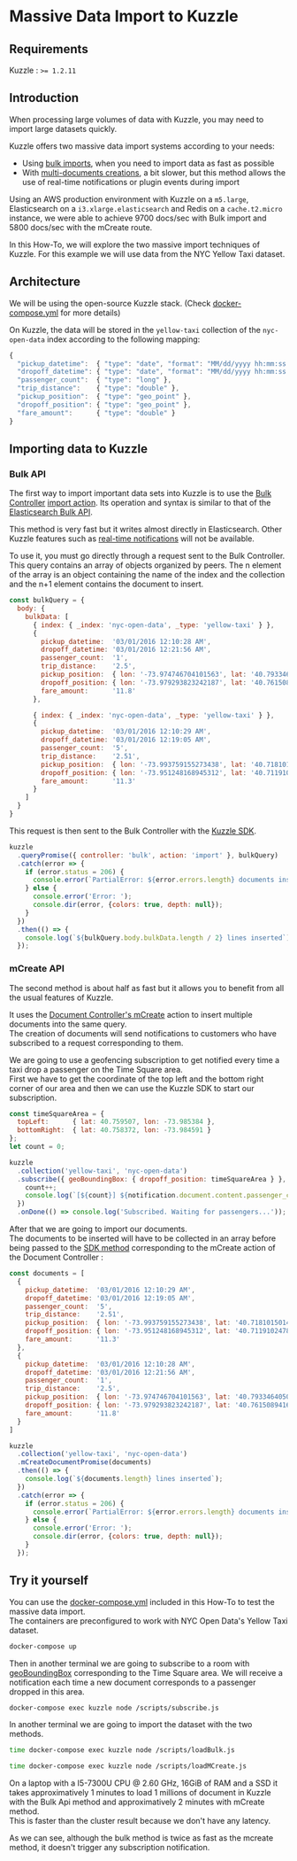 # Massive Data Import to Kuzzle

## Requirements

Kuzzle : `>= 1.2.11`  

## Introduction

When processing large volumes of data with Kuzzle, you may need to import large datasets quickly.  

Kuzzle offers two massive data import systems according to your needs:
- Using [bulk imports](https://docs.kuzzle.io/api-documentation/controller-bulk/import/), when you need to import data as fast as possible
- With [multi-documents creations](https://docs.kuzzle.io/api-documentation/controller-document/m-create/), a bit slower, but this method allows the use of real-time notifications or plugin events during import

Using an AWS production environment with Kuzzle on a `m5.large`, Elasticsearch on a `i3.xlarge.elasticsearch` and Redis on a `cache.t2.micro` instance, we were able to achieve 9700 docs/sec with Bulk import and 5800 docs/sec with the mCreate route.  

In this How-To, we will explore the two massive import techniques of Kuzzle.
For this example we will use data from the NYC Yellow Taxi dataset.  

## Architecture

We will be using the open-source Kuzzle stack. (Check [docker-compose.yml](docker-compose.yml) for more details)

On Kuzzle, the data will be stored in the `yellow-taxi` collection of the `nyc-open-data` index according to the following mapping:

```js
{
  "pickup_datetime":  { "type": "date", "format": "MM/dd/yyyy hh:mm:ss a" },
  "dropoff_datetime": { "type": "date", "format": "MM/dd/yyyy hh:mm:ss a" },
  "passenger_count":  { "type": "long" },
  "trip_distance":    { "type": "double" },
  "pickup_position":  { "type": "geo_point" },
  "dropoff_position": { "type": "geo_point" },
  "fare_amount":      { "type": "double" }
}
```

## Importing data to Kuzzle

### Bulk API

The first way to import important data sets into Kuzzle is to use the [Bulk Controller](https://docs.kuzzle.io/api-documentation/controller-bulk/) [import action](https://docs.kuzzle.io/api-documentation/controller-bulk/import/).
Its operation and syntax is similar to that of the [Elasticsearch Bulk API](https://www.elastic.co/guide/en/elasticsearch/reference/5.5/docs-bulk.html).

This method is very fast but it writes almost directly in Elasticsearch. Other Kuzzle features such as [real-time notifications](https://docs.kuzzle.io/guide/essentials/real-time/) will not be available.  

To use it, you must go directly through a request sent to the Bulk Controller.  
This query contains an array of objects organized by peers. The n element of the array is an object containing the name of the index and the collection and the n+1 element contains the document to insert.  

```js
const bulkQuery = {
  body: {
    bulkData: [
      { index: { _index: 'nyc-open-data', _type: 'yellow-taxi' } },
      {
        pickup_datetime:  '03/01/2016 12:10:28 AM',
        dropoff_datetime: '03/01/2016 12:21:56 AM',
        passenger_count:  '1',
        trip_distance:    '2.5',
        pickup_position:  { lon: '-73.974746704101563', lat: '40.793346405029297' },
        dropoff_position: { lon: '-73.979293823242187', lat: '40.761508941650391' },
        fare_amount:      '11.8'
      },

      { index: { _index: 'nyc-open-data', _type: 'yellow-taxi' } },
      {
        pickup_datetime:  '03/01/2016 12:10:29 AM',
        dropoff_datetime: '03/01/2016 12:19:05 AM',
        passenger_count:  '5',
        trip_distance:    '2.51',
        pickup_position:  { lon: '-73.993759155273438', lat: '40.718101501464844' },
        dropoff_position: { lon: '-73.951248168945312', lat: '40.711910247802734' },
        fare_amount:      '11.3'
      }
    ]
  }
}
```

This request is then sent to the Bulk Controller with the [Kuzzle SDK](https://docs.kuzzle.io/sdk-reference/kuzzle/query/).

```js
kuzzle
  .queryPromise({ controller: 'bulk', action: 'import' }, bulkQuery)
  .catch(error => {
    if (error.status = 206) {
      console.error(`PartialError: ${error.errors.length} documents insertion fail`);
    } else {
      console.error('Error: ');
      console.dir(error, {colors: true, depth: null});
    }
  })
  .then(() => {
    console.log(`${bulkQuery.body.bulkData.length / 2} lines inserted`);
  });
```

### mCreate API

The second method is about half as fast but it allows you to benefit from all the usual features of Kuzzle.  

It uses the [Document Controller's mCreate](https://docs.kuzzle.io/api-documentation/controller-document/m-create/) action to insert multiple documents into the same query.  
The creation of documents will send notifications to customers who have subscribed to a request corresponding to them.  

We are going to use a geofencing subscription to get notified every time a taxi drop a passenger on the Time Square area.  
First we have to get the coordinate of the top left and the bottom right corner of our area and then we can use the Kuzzle SDK to start our subscription.  

```js
const timeSquareArea = {
  topLeft:      { lat: 40.759507, lon: -73.985384 },
  bottomRight:  { lat: 40.758372, lon: -73.984591 }
};
let count = 0;

kuzzle
  .collection('yellow-taxi', 'nyc-open-data')
  .subscribe({ geoBoundingBox: { dropoff_position: timeSquareArea } }, (err, notification) => {
    count++;
    console.log(`[${count}] ${notification.document.content.passenger_count} passengers just arrived, and paid ${notification.document.content.fare_amount}$`);
  })
  .onDone(() => console.log('Subscribed. Waiting for passengers...'));
```

After that we are going to import our documents.  
The documents to be inserted will have to be collected in an array before being passed to the [SDK method](https://docs.kuzzle.io/sdk-reference/collection/mcreate-document/) corresponding to the mCreate action of the Document Controller :

```js
const documents = [
  {
    pickup_datetime:  '03/01/2016 12:10:29 AM',
    dropoff_datetime: '03/01/2016 12:19:05 AM',
    passenger_count:  '5',
    trip_distance:    '2.51',
    pickup_position:  { lon: '-73.993759155273438', lat: '40.718101501464844' },
    dropoff_position: { lon: '-73.951248168945312', lat: '40.711910247802734' },
    fare_amount:      '11.3'
  },
  {
    pickup_datetime:  '03/01/2016 12:10:28 AM',
    dropoff_datetime: '03/01/2016 12:21:56 AM',
    passenger_count:  '1',
    trip_distance:    '2.5',
    pickup_position:  { lon: '-73.974746704101563', lat: '40.793346405029297' },
    dropoff_position: { lon: '-73.979293823242187', lat: '40.761508941650391' },
    fare_amount:      '11.8'
  }
]

kuzzle
  .collection('yellow-taxi', 'nyc-open-data')
  .mCreateDocumentPromise(documents)
  .then(() => {
    console.log(`${documents.length} lines inserted`);
  })
  .catch(error => {
    if (error.status = 206) {
      console.error(`PartialError: ${error.errors.length} documents insertion fail`);
    } else {
      console.error('Error: ');
      console.dir(error, {colors: true, depth: null});
    }
  });
```

## Try it yourself

You can use the [docker-compose.yml](docker-compose.yml) included in this How-To to test the massive data import.  
The containers are preconfigured to work with NYC Open Data's Yellow Taxi dataset.

```bash
docker-compose up
```

Then in another terminal we are going to subscribe to a room with [geoBoundingBox](https://docs.kuzzle.io/kuzzle-dsl/terms/geo-bounding-box/) corresponding to the Time Square area. We will receive a notification each time a new document corresponds to a passenger dropped in this area.  

```bash
docker-compose exec kuzzle node /scripts/subscribe.js
```

In another terminal we are going to import the dataset with the two methods.

```bash
time docker-compose exec kuzzle node /scripts/loadBulk.js

time docker-compose exec kuzzle node /scripts/loadMCreate.js
```

On a laptop with a I5-7300U CPU @ 2.60 GHz, 16GiB of RAM and a SSD it takes approximatively 1 minutes to load 1 millions of document in Kuzzle with the Bulk Api method and approximatively 2 minutes with mCreate method.  
This is faster than the cluster result because we don't have any latency.

As we can see, although the bulk method is twice as fast as the mcreate method, it doesn't trigger any subscription notification.  
